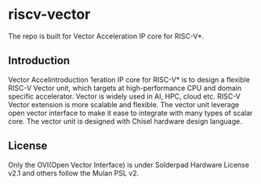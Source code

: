 # riscv-vector
The repo is built for Vector Acceleration IP core for RISC-V*.  
## Introduction
Vector Accelintroduction 1eration IP core for RISC-V* is to design a flexible RISC-V Vector unit, which targets at high-performance CPU and domain specific accelerator. Vector is widely used in AI, HPC, cloud etc. RISC-V Vector extension is more scalable and flexible. The vector unit leverage open vector interface to make it ease to integrate with many types of scalar core. The vector unit is designed with Chisel hardware design language.  
## License
Only the OVI(Open Vector Interface) is under Solderpad Hardware License v2.1 and others follow the Mulan PSL v2.  
    

